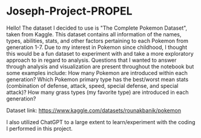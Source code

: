 # Joseph-Project-PROPEL

Hello! The dataset I decided to use is "The Complete Pokemon Dataset", taken from Kaggle. This dataset contains all information of the names, types, abilities, stats, and other factors pertaining to each Pokemon from generation 1-7. Due to my interest in Pokemon since childhood, I thought this would be a fun dataset to experiment with and take a more exploratory approach to in regard to analysis. 
Questions that I wanted to answer through analysis and visualization are present throughout the notebook but some examples include:
How many Pokemon are introduced within each generation? 
Which Pokemon primary type has the best/worst mean stats (combination of defense, attack, speed, special defense, and special attack)?
How many grass types (my favorite type) are introduced in each generation? 

Dataset link: https://www.kaggle.com/datasets/rounakbanik/pokemon

I also utilized ChatGPT to a large extent to learn/experiment with the coding I performed in this project. 
